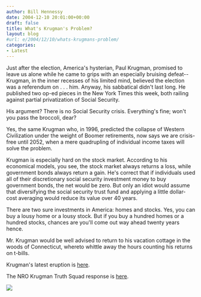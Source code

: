 ```yaml
---
author: Bill Hennessy
date: 2004-12-10 20:01:00+00:00
draft: false
title: What's Krugman's Problem?
layout: blog
#url: e/2004/12/10/whats-krugmans-problem/
categories:
- Latest
---
```


Just after the election, America's hysterian, Paul Krugman, promised to leave us alone while he came to grips with an especially bruising defeat--Krugman, in the inner recesses of his limited mind, believed the election was a referendum on . . . him. Anyway, his sabbatical didn't last long. He published two op-ed pieces in the New York Times this week, both railing against partial privatization of Social Security.




His argument? There is no Social Security crisis. Everything's fine; won't you pass the broccoli, dear?




Yes, the same Krugman who, in 1996, predicted the collapse of Western Civilization under the weight of Boomer retirements, now says we are crisis-free until 2052, when a mere quadrupling of individual income taxes will solve the problem.




Krugman is especially hard on the stock market. According to his economical models, you see, the stock market always returns a loss, while government bonds always return a gain. He's correct that if individuals used all of their discretionary social security investment money to buy government bonds, the net would be zero. But only an idiot would assume that diversifying the social security trust fund and applying a little dollar-cost averaging would reduce its value over 40 years.




There are two sure investments in America: homes and stocks. Yes, you can buy a lousy home or a lousy stock. But if you buy a hundred homes or a hundred stocks, chances are you'll come out way ahead twenty years hence.




Mr. Krugman would be well advised to return to his vacation cottage in the woods of Connecticut, whereto whittle away the hours counting his returns on t-bills. 




Krugman's latest eruption is [here](https://www.nytimes.com/2004/12/10/opinion/10krugman.html).




The NRO Krugman Truth Squad response is [here](https://www.nationalreview.com/nrof_luskin/kts200412090830.asp). 

![](https://blog.billhennessy.com/aggbug.aspx?PostID=845)

